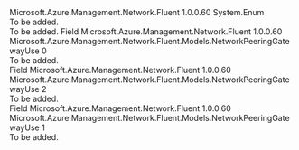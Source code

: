 <Type Name="NetworkPeeringGatewayUse" FullName="Microsoft.Azure.Management.Network.Fluent.Models.NetworkPeeringGatewayUse">
  <TypeSignature Language="C#" Value="public enum NetworkPeeringGatewayUse" />
  <TypeSignature Language="ILAsm" Value=".class public auto ansi sealed NetworkPeeringGatewayUse extends System.Enum" />
  <TypeSignature Language="DocId" Value="T:Microsoft.Azure.Management.Network.Fluent.Models.NetworkPeeringGatewayUse" />
  <TypeSignature Language="VB.NET" Value="Public Enum NetworkPeeringGatewayUse" />
  <TypeSignature Language="F#" Value="type NetworkPeeringGatewayUse = " />
  <AssemblyInfo>
    <AssemblyName>Microsoft.Azure.Management.Network.Fluent</AssemblyName>
    <AssemblyVersion>1.0.0.60</AssemblyVersion>
  </AssemblyInfo>
  <Base>
    <BaseTypeName>System.Enum</BaseTypeName>
  </Base>
  <Docs>
    <summary>To be added.</summary>
    <remarks>To be added.</remarks>
  </Docs>
  <Members>
    <Member MemberName="ByRemoteNetwork">
      <MemberSignature Language="C#" Value="ByRemoteNetwork" />
      <MemberSignature Language="ILAsm" Value=".field public static literal valuetype Microsoft.Azure.Management.Network.Fluent.Models.NetworkPeeringGatewayUse ByRemoteNetwork = int32(0)" />
      <MemberSignature Language="DocId" Value="F:Microsoft.Azure.Management.Network.Fluent.Models.NetworkPeeringGatewayUse.ByRemoteNetwork" />
      <MemberSignature Language="VB.NET" Value="ByRemoteNetwork" />
      <MemberSignature Language="F#" Value="ByRemoteNetwork = 0" Usage="Microsoft.Azure.Management.Network.Fluent.Models.NetworkPeeringGatewayUse.ByRemoteNetwork" />
      <MemberType>Field</MemberType>
      <AssemblyInfo>
        <AssemblyName>Microsoft.Azure.Management.Network.Fluent</AssemblyName>
        <AssemblyVersion>1.0.0.60</AssemblyVersion>
      </AssemblyInfo>
      <ReturnValue>
        <ReturnType>Microsoft.Azure.Management.Network.Fluent.Models.NetworkPeeringGatewayUse</ReturnType>
      </ReturnValue>
      <MemberValue>0</MemberValue>
      <Docs>
        <summary>To be added.</summary>
      </Docs>
    </Member>
    <Member MemberName="None">
      <MemberSignature Language="C#" Value="None" />
      <MemberSignature Language="ILAsm" Value=".field public static literal valuetype Microsoft.Azure.Management.Network.Fluent.Models.NetworkPeeringGatewayUse None = int32(2)" />
      <MemberSignature Language="DocId" Value="F:Microsoft.Azure.Management.Network.Fluent.Models.NetworkPeeringGatewayUse.None" />
      <MemberSignature Language="VB.NET" Value="None" />
      <MemberSignature Language="F#" Value="None = 2" Usage="Microsoft.Azure.Management.Network.Fluent.Models.NetworkPeeringGatewayUse.None" />
      <MemberType>Field</MemberType>
      <AssemblyInfo>
        <AssemblyName>Microsoft.Azure.Management.Network.Fluent</AssemblyName>
        <AssemblyVersion>1.0.0.60</AssemblyVersion>
      </AssemblyInfo>
      <ReturnValue>
        <ReturnType>Microsoft.Azure.Management.Network.Fluent.Models.NetworkPeeringGatewayUse</ReturnType>
      </ReturnValue>
      <MemberValue>2</MemberValue>
      <Docs>
        <summary>To be added.</summary>
      </Docs>
    </Member>
    <Member MemberName="OnRemoteNetwork">
      <MemberSignature Language="C#" Value="OnRemoteNetwork" />
      <MemberSignature Language="ILAsm" Value=".field public static literal valuetype Microsoft.Azure.Management.Network.Fluent.Models.NetworkPeeringGatewayUse OnRemoteNetwork = int32(1)" />
      <MemberSignature Language="DocId" Value="F:Microsoft.Azure.Management.Network.Fluent.Models.NetworkPeeringGatewayUse.OnRemoteNetwork" />
      <MemberSignature Language="VB.NET" Value="OnRemoteNetwork" />
      <MemberSignature Language="F#" Value="OnRemoteNetwork = 1" Usage="Microsoft.Azure.Management.Network.Fluent.Models.NetworkPeeringGatewayUse.OnRemoteNetwork" />
      <MemberType>Field</MemberType>
      <AssemblyInfo>
        <AssemblyName>Microsoft.Azure.Management.Network.Fluent</AssemblyName>
        <AssemblyVersion>1.0.0.60</AssemblyVersion>
      </AssemblyInfo>
      <ReturnValue>
        <ReturnType>Microsoft.Azure.Management.Network.Fluent.Models.NetworkPeeringGatewayUse</ReturnType>
      </ReturnValue>
      <MemberValue>1</MemberValue>
      <Docs>
        <summary>To be added.</summary>
      </Docs>
    </Member>
  </Members>
</Type>